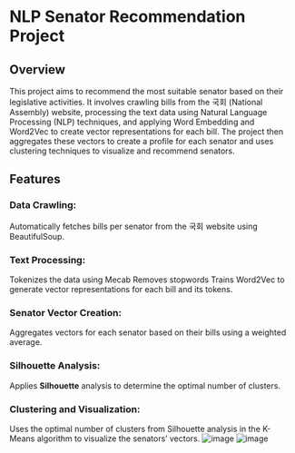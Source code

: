 # NLP Senator Recommendation Project
## Overview
This project aims to recommend the most suitable senator based on their legislative activities. It involves crawling bills from the 국회 (National Assembly) website, processing the text data using Natural Language Processing (NLP) techniques, and applying Word Embedding and Word2Vec to create vector representations for each bill. The project then aggregates these vectors to create a profile for each senator and uses clustering techniques to visualize and recommend senators.

## Features
### Data Crawling: 
Automatically fetches bills per senator from the 국회 website using BeautifulSoup.
### Text Processing:
Tokenizes the data using Mecab
Removes stopwords
Trains Word2Vec to generate vector representations for each bill and its tokens.
### Senator Vector Creation: 
Aggregates vectors for each senator based on their bills using a weighted average.
### Silhouette Analysis: 
Applies **Silhouette** analysis to determine the optimal number of clusters.
### Clustering and Visualization: 
Uses the optimal number of clusters from Silhouette analysis in the K-Means algorithm to visualize the senators’ vectors.
![image](https://github.com/user-attachments/assets/f1de15aa-84b1-44ac-bb1b-a2ce468d737e)
![image](https://github.com/user-attachments/assets/b390b558-6a54-4c7c-8d94-883fbbabf95a)


